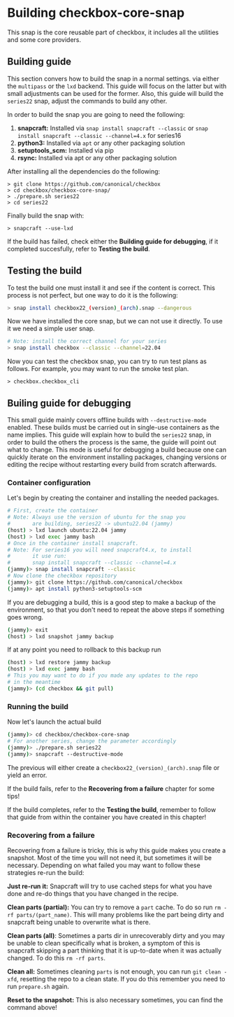 # Building checkbox-core-snap
This snap is the core reusable part of checkbox, it includes all the utilities
and some core providers.

## Building guide
This section convers how to build the snap in a normal settings. 
via either the `multipass` or the `lxd` backend. This guide will focus on the latter
but with small adjustments can be used for the former. Also, this guide will
build the `series22` snap, adjust the commands to build any other.

In order to build the snap you are going to need the following:
1. **snapcraft:** Installed via `snap install snapcraft --classic` or 
`snap install snapcraft --classic --channel=4.x` for series16
2. **python3:** Installed via `apt` or any other packaging solution
3. **setuptools_scm:** Installed via pip
4. **rsync:** Installed via apt or any other packaging solution

After installing all the dependencies do the following:
```
> git clone https://github.com/canonical/checkbox
> cd checkbox/checkbox-core-snap/
> ./prepare.sh series22
> cd series22
```

Finally build the snap with:
```
> snapcraft --use-lxd
```

If the build has failed, check either the **Building guide for debugging**, if
it completed succesfully, refer to **Testing the build**.

## Testing the build
To test the build one must install it and see if the content is correct. This
process is not perfect, but one way to do it is the following:

```bash
> snap install checkbox22_(version)_(arch).snap --dangerous
```
Now we have installed the core snap, but we can not use it directly. To use it
we need a simple user snap. 
```bash
# Note: install the correct channel for your series
> snap install checkbox --classic --channel=22.04
```
Now you can test the checkbox snap, you can try to run test plans as follows.
For example, you may want to run the smoke test plan.
```
> checkbox.checkbox_cli
```

## Builing guide for debugging
This small guide mainly covers offline builds with `--destructive-mode`
enabled. These builds must be carried out in single-use containers as the name
implies. This guide will explain how to build the `series22` snap, in order to
build the others the process is the same, the guide will point out what to
change. This mode is useful for debugging a build because one can quickly 
iterate on the environment installing packages, changing versions or editing
the recipe without restarting every build from scratch afterwards. 

### Container configuration
Let's begin by creating the container and installing the needed packages.
```bash
# First, create the container
# Note: Always use the version of ubuntu for the snap you 
#       are building, series22 -> ubuntu22.04 (jammy)
(host) > lxd launch ubuntu:22.04 jammy
(host) > lxd exec jammy bash
# Once in the container install snapcraft.
# Note: For series16 you will need snapcraft4.x, to install
#       it use run: 
#       snap install snapcraft --classic --channel=4.x
(jammy)> snap install snapcraft --classic
# Now clone the checkbox repository
(jammy)> git clone https://github.com/canonical/checkbox
(jammy)> apt install python3-setuptools-scm
```
If you are debugging a build, this is a good step to make a backup of the
environment, so that you don't need to repeat the above steps if something
goes wrong.
```bash
(jammy)> exit
(host) > lxd snapshot jammy backup
```
If at any point you need to rollback to this backup run
```bash
(host) > lxd restore jammy backup
(host) > lxd exec jammy bash
# This you may want to do if you made any updates to the repo
# in the meantime
(jammy)> (cd checkbox && git pull)
```
### Running the build
Now let's launch the actual build
```bash
(jammy)> cd checkbox/checkbox-core-snap
# For another series, change the parameter accordingly
(jammy)> ./prepare.sh series22
(jammy)> snapcraft --destructive-mode
```
The previous will either create a `checkbox22_(version)_(arch).snap` file or
yield an error. 

If the build fails, refer to the **Recovering from a failure** chapter for some
tips!

If the build completes, refer to the **Testing the build**, remember to follow
that guide from within the container you have created in this chapter!

### Recovering from a failure

Recovering from a failure is tricky, this is why this guide makes you create a
snapshot. Most of the time you will not need it, but sometimes it will be
necessary. Depending on what failed you may want to follow these strategies
re-run the build:

**Just re-run it:** Snapcraft will try to use cached steps for what you have
done and re-do things that you have changed in the recipe. 

**Clean parts (partial):** You can try to remove a `part` cache. To do so run
`rm -rf parts/(part_name)`. This will many problems like the part being dirty
and snapcraft being unable to overwrite what is there.

**Clean parts (all)**: Sometimes a parts dir in unrecoverably dirty and you
may be unable to clean specifically what is broken, a symptom of this is
snapcraft skipping a part thinking that it is up-to-date when it was actually
changed. To do this `rm -rf parts`.

**Clean all:** Sometimes cleaning `parts` is not enough, you can run
`git clean -xfd`, resetting the repo to a clean state. If you do this remember
you need to run `prepare.sh` again.

**Reset to the snapshot:** This is also necessary sometimes, you can find the
command above! 


